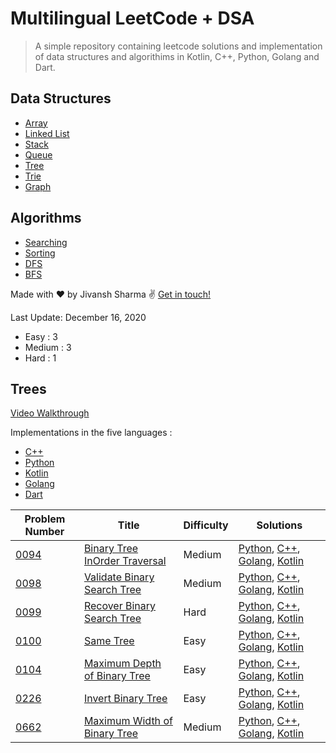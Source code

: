 # Multilingual LeetCode + DSA 
> A simple repository containing leetcode solutions and implementation of data structures and algorithims in Kotlin, C++, Python, Golang and Dart.


## Data Structures
* [Array](#array)
* [Linked List](#linked-list)
* [Stack](#stack)
* [Queue](#queue)
* [Tree](#trees)
* [Trie](#trie)
* [Graph](#graph)

## Algorithms
* [Searching](algorithms/searching)
* [Sorting](algorithms/sorting)
* [DFS]()
* [BFS]()


Made with ♥ by Jivansh Sharma :v: [Get in touch!](https://twitter.com/JivanshS)

Last Update: December 16, 2020

- Easy : 3
- Medium : 3
- Hard : 1

## Trees
[Video Walkthrough](https://www.youtube.com/watch?v=oSWTXtMglKE&feature=youtu.be&ab_channel=HackerRank)

Implementations in the five languages :
- [C++](data_structures/trees/cpp/binary_search_trees.cpp)
- [Python](data_structures/trees/python/binary_search_trees.py)
- [Kotlin](data_structures/trees/kotlin/binary_search_trees.kt)
- [Golang](data_structures/trees/golang/binary_search_trees.go)
- [Dart](data_structures/trees/dart/binary_search_trees.dart)

| Problem Number | Title | Difficulty | Solutions |
| ----- | -------- | ---------- | ---- |
 [0094](https://leetcode.com/problems/binary-tree-inorder-traversal/) | [ Binary Tree InOrder Traversal](leetcode/medium/0094InOrder)| Medium| [Python](leetcode/medium/0094InOrder/inorder.py), [C++](leetcode/medium/0094InOrder/inorder.cpp), [Golang](leetcode/medium/0094InOrder/inorder.go), [Kotlin](leetcode/medium/0094InOrder/inorder.kt)|
 [0098](https://leetcode.com/problems/validate-binary-search-tree/) | [Validate Binary Search Tree](leetcode/medium/0098ValidateBST) | Medium | [Python](leetcode/medium/0098ValidateBST/valid.py), [C++](leetcode/medium/0098ValidateBST/valid.cpp), [Golang](leetcode/medium/0098ValidateBST/golang/valid.go), [Kotlin](leetcode/medium/0098ValidateBST/valid.kt) |
 [0099](https://leetcode.com/problems/recover-binary-search-tree/) | [Recover Binary Search Tree](leetcode/hard/0099RecoverBST) | Hard| [Python](leetcode/hard/0099RecoverBST/recover.py), [C++](leetcode/hard/0099RecoverBST/recover.cpp), [Golang](leetcode/hard/0099RecoverBST/golang/recover.go), [Kotlin](leetcode/hard/0099RecoverBST/recover.kt) |
 [0100](https://leetcode.com/problems/same-tree/) | [Same Tree](leetcode/easy/0100SameTree)| Easy| [Python](leetcode/easy/0100SameTree/sametree.py), [C++](leetcode/easy/0100SameTree/sametree.cpp), [Golang](leetcode/easy/0100SameTree/golang/sametree.go), [Kotlin](leetcode/easy/0100SameTree/sametree.kt)|
 [0104](https://leetcode.com/problems/maximum-depth-of-binary-tree/) | [Maximum Depth of Binary Tree](leetcode/easy/0104MaxDepth)| Easy| [Python](leetcode/easy/0104MaxDepth/depth.py), [C++](leetcode/easy/0104MaxDepth/depth.cpp), [Golang](leetcode/easy/0104MaxDepth/golang/depth.go), [Kotlin](leetcode/easy/0104MaxDepth/depth.kt)|
 [0226](https://leetcode.com/problems/invert-binary-tree/) | [ Invert Binary Tree](leetcode/easy/0226InvertBinaryTree)| Easy| [Python](leetcode/easy/0226InvertBinaryTree/invert_tree.py), [C++](leetcode/easy/0226InvertBinaryTree/invert_tree.cpp), [Golang](leetcode/easy/0226InvertBinaryTree/golang/invert_tree.go), [Kotlin](leetcode/easy/0226InvertBinaryTree/invert_tree.kt)|
 [0662](https://leetcode.com/problems/maximum-width-of-binary-tree/) | [ Maximum Width of Binary Tree](leetcode/medium/0662MaxWidth)| Medium| [Python](leetcode/medium/0662MaxWidth/maxwidth.py), [C++](leetcode/medium/0662MaxWidth/maxwidth.cpp), [Golang](leetcode/medium/0662MaxWidth/golang/maxwidth.go), [Kotlin](leetcode/medium/0662MaxWidth/maxwidth.kt)| 